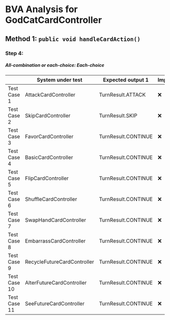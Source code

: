 # BVA Analysis for GodCatCardController

## Method 1: ```public void handleCardAction()```
### Step 4:
##### All-combination or each-choice: Each-choice
|              | System under test           | Expected output 1   | Implemented? |
|--------------|-----------------------------|---------------------|--------------|
| Test Case 1  | AttackCardController        | TurnResult.ATTACK   | :x:          |
| Test Case 2  | SkipCardController          | TurnResult.SKIP     | :x:          |
| Test Case 3  | FavorCardController         | TurnResult.CONTINUE | :x:          |
| Test Case 4  | BasicCardController         | TurnResult.CONTINUE | :x:          |
| Test Case 5  | FlipCardController          | TurnResult.CONTINUE | :x:          |
| Test Case 6  | ShuffleCardController       | TurnResult.CONTINUE | :x:          |
| Test Case 7  | SwapHandCardController      | TurnResult.CONTINUE | :x:          |
| Test Case 8  | EmbarrassCardController     | TurnResult.CONTINUE | :x:          |
| Test Case 9  | RecycleFutureCardController | TurnResult.CONTINUE | :x:          |
| Test Case 10 | AlterFutureCardController   | TurnResult.CONTINUE | :x:          |
| Test Case 11 | SeeFutureCardController     | TurnResult.CONTINUE | :x:          |
